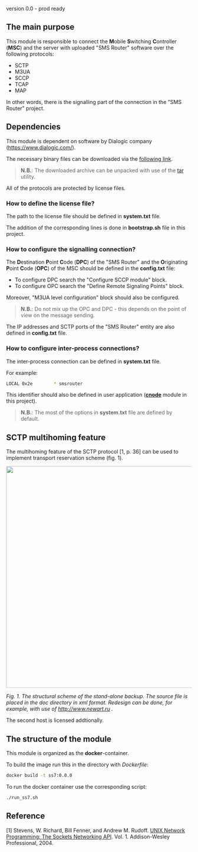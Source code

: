 version 0.0 - prod ready

## The main purpose

This module is responsible to connect the **M**obile **S**witching **C**ontroller (**MSC**) and the server with uploaded "SMS Router" software over the following protocols:
- SCTP
- M3UA
- SCCP
- TCAP
- MAP

In other words, there is the signalling part of the connection in the "SMS Router" project.

## Dependencies 

This module is dependent on software by Dialogic company (https://www.dialogic.com/).

The necessary binary files can be downloaded via the [following link](https://www.dialogic.com/signaling-and-ss7-components/download/dsi-interface-protocol-stacks).

> **N.B.**:
> The downloaded archive can be unpacked with use of the [tar](https://pingvinus.ru/answers/844) utility. 

All of the protocols are protected by license files.

### How to define the license file?

The path to the license file should be defined in **system.txt** file.

The addition of the corresponding lines is done in **bootstrap.sh** file in this project.

### How to configure the signalling connection?

The **D**estination **P**oint **C**ode (**DPC**) of the "SMS Router" and the **O**riginating **P**oint **C**ode (**OPC**) of the MSC should be defined in the **config.txt** file:

- To configure DPC search the "Configure SCCP module" block.
- To configure OPC search the "Define Remote Signaling Points" block.

Moreover, "M3UA level configuration" block should also be configured.
>**N.B.**: Do not mix up the OPC and DPC - this depends on the point of view on the message sending. 

The IP addresses and SCTP ports of the "SMS Router" entity are also defined in **config.txt** file.

### How to configure inter-process connections?

The inter-process connection can be defined in **system.txt** file.

For example:

``` bash
LOCAL 0x2e	      * smsrouter
```
This identifier should also be defined in user application ([**cnode**](https://github.com/elmirk/cnode) module in this project). 

>**N.B.**: The most of the options in **system.txt** file are defined by default.

## SCTP multihoming feature

The multihoming feature of the SCTP protocol \[1, p. 36\] can be used to implement transport reservation scheme (fig. 1).

<img src="https://raw.githubusercontent.com/kirlf/dialogic/master/doc/SMSR_Stand_Alone.png" width="600" />

*Fig. 1. The structural scheme of the stand-alone backup. The source file is placed in the doc directory in xml format. Redesign can be done, for example, with use of http://www.newart.ru .*

The second host is licensed addtionally.

## The structure of the module

This module is organized as the **docker**-container.

To build the image run this in the directory with *Dockerfile*:

```bash
docker build -t ss7:0.0.0
```

To run the docker container use the corresponding script:

``` bash
./run_ss7.sh
```

## Reference

[1] Stevens, W. Richard, Bill Fenner, and Andrew M. Rudoff. [UNIX Network Programming: The Sockets Networking API](https://books.google.ru/books?hl=ru&lr=&id=ptSC4LpwGA0C&oi=fnd&pg=PR17&dq=stevens+unix+network&ots=Kt6CNldmRm&sig=sUeB7wr8sXsdaPyB6B-ZJw6QmGY&redir_esc=y#v=onepage&q=stevens%20unix%20network&f=false). Vol. 1. Addison-Wesley Professional, 2004.
